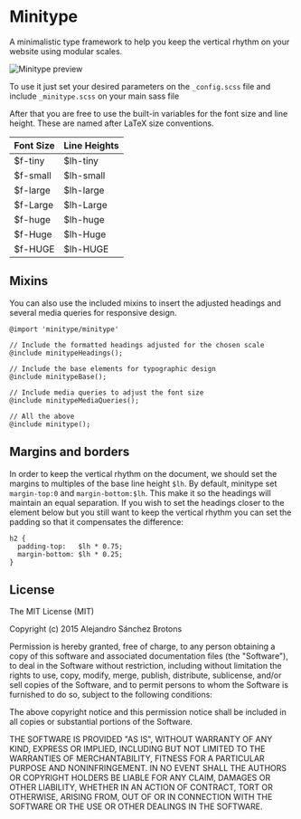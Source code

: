 Minitype
========

A minimalistic type framework to help you keep the vertical rhythm on
your website using modular scales.

![Minitype preview](http://s27.postimg.org/4a4ayh6eb/preview.png)

To use it just set your desired parameters on the `_config.scss` file
and include `_minitype.scss` on your main sass file

After that you are free to use the built-in variables for the font
size and line height. These are named after LaTeX size conventions.

| Font Size  | Line Heights |
| ---------- | ------------ |
| $f-tiny    | $lh-tiny     |
| $f-small   | $lh-small    |
| $f-large   | $lh-large    |
| $f-Large   | $lh-Large    |
| $f-huge    | $lh-huge     |
| $f-Huge    | $lh-Huge     |
| $f-HUGE    | $lh-HUGE     |

## Mixins

You can also use the included mixins to insert the adjusted headings
and several media queries for responsive design.

    @import 'minitype/minitype'

    // Include the formatted headings adjusted for the chosen scale
    @include minitypeHeadings();

    // Include the base elements for typographic design
    @include minitypeBase();

    // Include media queries to adjust the font size
    @include minitypeMediaQueries();

    // All the above 
    @include minitype();

## Margins and borders

In order to keep the vertical rhythm on the document, we should set
the margins to multiples of the base line height `$lh`. By default,
minitype set `margin-top:0` and `margin-bottom:$lh`. This make it so
the headings will maintain an equal separation. If you wish to set the
headings closer to the element below but you still want to keep the
vertical rhythm you can set the padding so that it compensates the
difference:

    h2 {
      padding-top:   $lh * 0.75;
      margin-bottom: $lh * 0.25;
    }

## License

The MIT License (MIT)

Copyright (c) 2015 Alejandro Sánchez Brotons

Permission is hereby granted, free of charge, to any person obtaining
a copy
of this software and associated documentation files (the "Software"),
to deal
in the Software without restriction, including without limitation the
rights
to use, copy, modify, merge, publish, distribute, sublicense, and/or
sell
copies of the Software, and to permit persons to whom the Software is
furnished to do so, subject to the following conditions:

The above copyright notice and this permission notice shall be
included in
all copies or substantial portions of the Software.

THE SOFTWARE IS PROVIDED "AS IS", WITHOUT WARRANTY OF ANY KIND,
EXPRESS OR
IMPLIED, INCLUDING BUT NOT LIMITED TO THE WARRANTIES OF
MERCHANTABILITY,
FITNESS FOR A PARTICULAR PURPOSE AND NONINFRINGEMENT. IN NO EVENT
SHALL THE
AUTHORS OR COPYRIGHT HOLDERS BE LIABLE FOR ANY CLAIM, DAMAGES OR OTHER
LIABILITY, WHETHER IN AN ACTION OF CONTRACT, TORT OR OTHERWISE,
ARISING FROM,
OUT OF OR IN CONNECTION WITH THE SOFTWARE OR THE USE OR OTHER DEALINGS
IN
THE SOFTWARE.
